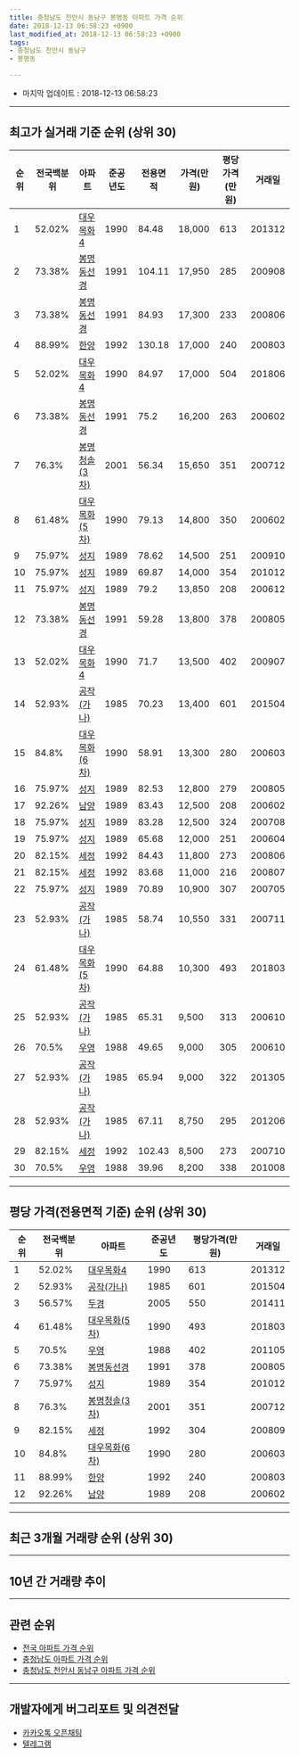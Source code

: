```yaml
---
title: 충청남도 천안시 동남구 봉명동 아파트 가격 순위
date: 2018-12-13 06:58:23 +0900
last_modified_at: 2018-12-13 06:58:23 +0900
tags:
- 충청남도 천안시 동남구
- 봉명동

---
```


* 마지막 업데이트 : 2018-12-13 06:58:23

---

## 최고가 실거래 기준 순위 (상위 30)


|순위|전국백분위|아파트|준공년도|전용면적|가격(만원)|평당가격(만원)|거래일|
|---|---|---|---|---|---|---|---|
|1|52.02%|[대우목화4](https://search.naver.com/search.naver?query=%EC%B6%A9%EC%B2%AD%EB%82%A8%EB%8F%84+%EC%B2%9C%EC%95%88%EC%8B%9C+%EB%8F%99%EB%82%A8%EA%B5%AC+%EB%B4%89%EB%AA%85%EB%8F%99+%EB%8C%80%EC%9A%B0%EB%AA%A9%ED%99%944)|1990|84.48|18,000|613|201312|
|2|73.38%|[봉명동선경](https://search.naver.com/search.naver?query=%EC%B6%A9%EC%B2%AD%EB%82%A8%EB%8F%84+%EC%B2%9C%EC%95%88%EC%8B%9C+%EB%8F%99%EB%82%A8%EA%B5%AC+%EB%B4%89%EB%AA%85%EB%8F%99+%EB%B4%89%EB%AA%85%EB%8F%99%EC%84%A0%EA%B2%BD)|1991|104.11|17,950|285|200908|
|3|73.38%|[봉명동선경](https://search.naver.com/search.naver?query=%EC%B6%A9%EC%B2%AD%EB%82%A8%EB%8F%84+%EC%B2%9C%EC%95%88%EC%8B%9C+%EB%8F%99%EB%82%A8%EA%B5%AC+%EB%B4%89%EB%AA%85%EB%8F%99+%EB%B4%89%EB%AA%85%EB%8F%99%EC%84%A0%EA%B2%BD)|1991|84.93|17,300|233|200806|
|4|88.99%|[한양](https://search.naver.com/search.naver?query=%EC%B6%A9%EC%B2%AD%EB%82%A8%EB%8F%84+%EC%B2%9C%EC%95%88%EC%8B%9C+%EB%8F%99%EB%82%A8%EA%B5%AC+%EB%B4%89%EB%AA%85%EB%8F%99+%ED%95%9C%EC%96%91)|1992|130.18|17,000|240|200803|
|5|52.02%|[대우목화4](https://search.naver.com/search.naver?query=%EC%B6%A9%EC%B2%AD%EB%82%A8%EB%8F%84+%EC%B2%9C%EC%95%88%EC%8B%9C+%EB%8F%99%EB%82%A8%EA%B5%AC+%EB%B4%89%EB%AA%85%EB%8F%99+%EB%8C%80%EC%9A%B0%EB%AA%A9%ED%99%944)|1990|84.97|17,000|504|201806|
|6|73.38%|[봉명동선경](https://search.naver.com/search.naver?query=%EC%B6%A9%EC%B2%AD%EB%82%A8%EB%8F%84+%EC%B2%9C%EC%95%88%EC%8B%9C+%EB%8F%99%EB%82%A8%EA%B5%AC+%EB%B4%89%EB%AA%85%EB%8F%99+%EB%B4%89%EB%AA%85%EB%8F%99%EC%84%A0%EA%B2%BD)|1991|75.2|16,200|263|200602|
|7|76.3%|[봉명청솔(3차)](https://search.naver.com/search.naver?query=%EC%B6%A9%EC%B2%AD%EB%82%A8%EB%8F%84+%EC%B2%9C%EC%95%88%EC%8B%9C+%EB%8F%99%EB%82%A8%EA%B5%AC+%EB%B4%89%EB%AA%85%EB%8F%99+%EB%B4%89%EB%AA%85%EC%B2%AD%EC%86%94%283%EC%B0%A8%29)|2001|56.34|15,650|351|200712|
|8|61.48%|[대우목화(5차)](https://search.naver.com/search.naver?query=%EC%B6%A9%EC%B2%AD%EB%82%A8%EB%8F%84+%EC%B2%9C%EC%95%88%EC%8B%9C+%EB%8F%99%EB%82%A8%EA%B5%AC+%EB%B4%89%EB%AA%85%EB%8F%99+%EB%8C%80%EC%9A%B0%EB%AA%A9%ED%99%94%285%EC%B0%A8%29)|1990|79.13|14,800|350|200602|
|9|75.97%|[성지](https://search.naver.com/search.naver?query=%EC%B6%A9%EC%B2%AD%EB%82%A8%EB%8F%84+%EC%B2%9C%EC%95%88%EC%8B%9C+%EB%8F%99%EB%82%A8%EA%B5%AC+%EB%B4%89%EB%AA%85%EB%8F%99+%EC%84%B1%EC%A7%80)|1989|78.62|14,500|251|200910|
|10|75.97%|[성지](https://search.naver.com/search.naver?query=%EC%B6%A9%EC%B2%AD%EB%82%A8%EB%8F%84+%EC%B2%9C%EC%95%88%EC%8B%9C+%EB%8F%99%EB%82%A8%EA%B5%AC+%EB%B4%89%EB%AA%85%EB%8F%99+%EC%84%B1%EC%A7%80)|1989|69.87|14,000|354|201012|
|11|75.97%|[성지](https://search.naver.com/search.naver?query=%EC%B6%A9%EC%B2%AD%EB%82%A8%EB%8F%84+%EC%B2%9C%EC%95%88%EC%8B%9C+%EB%8F%99%EB%82%A8%EA%B5%AC+%EB%B4%89%EB%AA%85%EB%8F%99+%EC%84%B1%EC%A7%80)|1989|79.2|13,850|208|200612|
|12|73.38%|[봉명동선경](https://search.naver.com/search.naver?query=%EC%B6%A9%EC%B2%AD%EB%82%A8%EB%8F%84+%EC%B2%9C%EC%95%88%EC%8B%9C+%EB%8F%99%EB%82%A8%EA%B5%AC+%EB%B4%89%EB%AA%85%EB%8F%99+%EB%B4%89%EB%AA%85%EB%8F%99%EC%84%A0%EA%B2%BD)|1991|59.28|13,800|378|200805|
|13|52.02%|[대우목화4](https://search.naver.com/search.naver?query=%EC%B6%A9%EC%B2%AD%EB%82%A8%EB%8F%84+%EC%B2%9C%EC%95%88%EC%8B%9C+%EB%8F%99%EB%82%A8%EA%B5%AC+%EB%B4%89%EB%AA%85%EB%8F%99+%EB%8C%80%EC%9A%B0%EB%AA%A9%ED%99%944)|1990|71.7|13,500|402|200907|
|14|52.93%|[공작(가나)](https://search.naver.com/search.naver?query=%EC%B6%A9%EC%B2%AD%EB%82%A8%EB%8F%84+%EC%B2%9C%EC%95%88%EC%8B%9C+%EB%8F%99%EB%82%A8%EA%B5%AC+%EB%B4%89%EB%AA%85%EB%8F%99+%EA%B3%B5%EC%9E%91%28%EA%B0%80%EB%82%98%29)|1985|70.23|13,400|601|201504|
|15|84.8%|[대우목화(6차)](https://search.naver.com/search.naver?query=%EC%B6%A9%EC%B2%AD%EB%82%A8%EB%8F%84+%EC%B2%9C%EC%95%88%EC%8B%9C+%EB%8F%99%EB%82%A8%EA%B5%AC+%EB%B4%89%EB%AA%85%EB%8F%99+%EB%8C%80%EC%9A%B0%EB%AA%A9%ED%99%94%286%EC%B0%A8%29)|1990|58.91|13,300|280|200603|
|16|75.97%|[성지](https://search.naver.com/search.naver?query=%EC%B6%A9%EC%B2%AD%EB%82%A8%EB%8F%84+%EC%B2%9C%EC%95%88%EC%8B%9C+%EB%8F%99%EB%82%A8%EA%B5%AC+%EB%B4%89%EB%AA%85%EB%8F%99+%EC%84%B1%EC%A7%80)|1989|82.53|12,800|279|200805|
|17|92.26%|[남양](https://search.naver.com/search.naver?query=%EC%B6%A9%EC%B2%AD%EB%82%A8%EB%8F%84+%EC%B2%9C%EC%95%88%EC%8B%9C+%EB%8F%99%EB%82%A8%EA%B5%AC+%EB%B4%89%EB%AA%85%EB%8F%99+%EB%82%A8%EC%96%91)|1989|83.43|12,500|208|200602|
|18|75.97%|[성지](https://search.naver.com/search.naver?query=%EC%B6%A9%EC%B2%AD%EB%82%A8%EB%8F%84+%EC%B2%9C%EC%95%88%EC%8B%9C+%EB%8F%99%EB%82%A8%EA%B5%AC+%EB%B4%89%EB%AA%85%EB%8F%99+%EC%84%B1%EC%A7%80)|1989|83.28|12,500|324|200708|
|19|75.97%|[성지](https://search.naver.com/search.naver?query=%EC%B6%A9%EC%B2%AD%EB%82%A8%EB%8F%84+%EC%B2%9C%EC%95%88%EC%8B%9C+%EB%8F%99%EB%82%A8%EA%B5%AC+%EB%B4%89%EB%AA%85%EB%8F%99+%EC%84%B1%EC%A7%80)|1989|65.68|12,000|251|200604|
|20|82.15%|[세정](https://search.naver.com/search.naver?query=%EC%B6%A9%EC%B2%AD%EB%82%A8%EB%8F%84+%EC%B2%9C%EC%95%88%EC%8B%9C+%EB%8F%99%EB%82%A8%EA%B5%AC+%EB%B4%89%EB%AA%85%EB%8F%99+%EC%84%B8%EC%A0%95)|1992|84.43|11,800|273|200806|
|21|82.15%|[세정](https://search.naver.com/search.naver?query=%EC%B6%A9%EC%B2%AD%EB%82%A8%EB%8F%84+%EC%B2%9C%EC%95%88%EC%8B%9C+%EB%8F%99%EB%82%A8%EA%B5%AC+%EB%B4%89%EB%AA%85%EB%8F%99+%EC%84%B8%EC%A0%95)|1992|83.68|11,000|216|200807|
|22|75.97%|[성지](https://search.naver.com/search.naver?query=%EC%B6%A9%EC%B2%AD%EB%82%A8%EB%8F%84+%EC%B2%9C%EC%95%88%EC%8B%9C+%EB%8F%99%EB%82%A8%EA%B5%AC+%EB%B4%89%EB%AA%85%EB%8F%99+%EC%84%B1%EC%A7%80)|1989|70.89|10,900|307|200705|
|23|52.93%|[공작(가나)](https://search.naver.com/search.naver?query=%EC%B6%A9%EC%B2%AD%EB%82%A8%EB%8F%84+%EC%B2%9C%EC%95%88%EC%8B%9C+%EB%8F%99%EB%82%A8%EA%B5%AC+%EB%B4%89%EB%AA%85%EB%8F%99+%EA%B3%B5%EC%9E%91%28%EA%B0%80%EB%82%98%29)|1985|58.74|10,550|331|200711|
|24|61.48%|[대우목화(5차)](https://search.naver.com/search.naver?query=%EC%B6%A9%EC%B2%AD%EB%82%A8%EB%8F%84+%EC%B2%9C%EC%95%88%EC%8B%9C+%EB%8F%99%EB%82%A8%EA%B5%AC+%EB%B4%89%EB%AA%85%EB%8F%99+%EB%8C%80%EC%9A%B0%EB%AA%A9%ED%99%94%285%EC%B0%A8%29)|1990|64.88|10,300|493|201803|
|25|52.93%|[공작(가나)](https://search.naver.com/search.naver?query=%EC%B6%A9%EC%B2%AD%EB%82%A8%EB%8F%84+%EC%B2%9C%EC%95%88%EC%8B%9C+%EB%8F%99%EB%82%A8%EA%B5%AC+%EB%B4%89%EB%AA%85%EB%8F%99+%EA%B3%B5%EC%9E%91%28%EA%B0%80%EB%82%98%29)|1985|65.31|9,500|313|200610|
|26|70.5%|[우영](https://search.naver.com/search.naver?query=%EC%B6%A9%EC%B2%AD%EB%82%A8%EB%8F%84+%EC%B2%9C%EC%95%88%EC%8B%9C+%EB%8F%99%EB%82%A8%EA%B5%AC+%EB%B4%89%EB%AA%85%EB%8F%99+%EC%9A%B0%EC%98%81)|1988|49.65|9,000|305|200610|
|27|52.93%|[공작(가나)](https://search.naver.com/search.naver?query=%EC%B6%A9%EC%B2%AD%EB%82%A8%EB%8F%84+%EC%B2%9C%EC%95%88%EC%8B%9C+%EB%8F%99%EB%82%A8%EA%B5%AC+%EB%B4%89%EB%AA%85%EB%8F%99+%EA%B3%B5%EC%9E%91%28%EA%B0%80%EB%82%98%29)|1985|65.94|9,000|322|201305|
|28|52.93%|[공작(가나)](https://search.naver.com/search.naver?query=%EC%B6%A9%EC%B2%AD%EB%82%A8%EB%8F%84+%EC%B2%9C%EC%95%88%EC%8B%9C+%EB%8F%99%EB%82%A8%EA%B5%AC+%EB%B4%89%EB%AA%85%EB%8F%99+%EA%B3%B5%EC%9E%91%28%EA%B0%80%EB%82%98%29)|1985|67.11|8,750|295|201206|
|29|82.15%|[세정](https://search.naver.com/search.naver?query=%EC%B6%A9%EC%B2%AD%EB%82%A8%EB%8F%84+%EC%B2%9C%EC%95%88%EC%8B%9C+%EB%8F%99%EB%82%A8%EA%B5%AC+%EB%B4%89%EB%AA%85%EB%8F%99+%EC%84%B8%EC%A0%95)|1992|102.43|8,500|273|200710|
|30|70.5%|[우영](https://search.naver.com/search.naver?query=%EC%B6%A9%EC%B2%AD%EB%82%A8%EB%8F%84+%EC%B2%9C%EC%95%88%EC%8B%9C+%EB%8F%99%EB%82%A8%EA%B5%AC+%EB%B4%89%EB%AA%85%EB%8F%99+%EC%9A%B0%EC%98%81)|1988|39.96|8,200|338|201008|


---

## 평당 가격(전용면적 기준) 순위 (상위 30)


|순위|전국백분위|아파트|준공년도|평당가격(만원)|거래일|
|---|---|---|---|---|---|
|1|52.02%|[대우목화4](https://search.naver.com/search.naver?query=%EC%B6%A9%EC%B2%AD%EB%82%A8%EB%8F%84+%EC%B2%9C%EC%95%88%EC%8B%9C+%EB%8F%99%EB%82%A8%EA%B5%AC+%EB%B4%89%EB%AA%85%EB%8F%99+%EB%8C%80%EC%9A%B0%EB%AA%A9%ED%99%944)|1990|613|201312|
|2|52.93%|[공작(가나)](https://search.naver.com/search.naver?query=%EC%B6%A9%EC%B2%AD%EB%82%A8%EB%8F%84+%EC%B2%9C%EC%95%88%EC%8B%9C+%EB%8F%99%EB%82%A8%EA%B5%AC+%EB%B4%89%EB%AA%85%EB%8F%99+%EA%B3%B5%EC%9E%91%28%EA%B0%80%EB%82%98%29)|1985|601|201504|
|3|56.57%|[두경](https://search.naver.com/search.naver?query=%EC%B6%A9%EC%B2%AD%EB%82%A8%EB%8F%84+%EC%B2%9C%EC%95%88%EC%8B%9C+%EB%8F%99%EB%82%A8%EA%B5%AC+%EB%B4%89%EB%AA%85%EB%8F%99+%EB%91%90%EA%B2%BD)|2005|550|201411|
|4|61.48%|[대우목화(5차)](https://search.naver.com/search.naver?query=%EC%B6%A9%EC%B2%AD%EB%82%A8%EB%8F%84+%EC%B2%9C%EC%95%88%EC%8B%9C+%EB%8F%99%EB%82%A8%EA%B5%AC+%EB%B4%89%EB%AA%85%EB%8F%99+%EB%8C%80%EC%9A%B0%EB%AA%A9%ED%99%94%285%EC%B0%A8%29)|1990|493|201803|
|5|70.5%|[우영](https://search.naver.com/search.naver?query=%EC%B6%A9%EC%B2%AD%EB%82%A8%EB%8F%84+%EC%B2%9C%EC%95%88%EC%8B%9C+%EB%8F%99%EB%82%A8%EA%B5%AC+%EB%B4%89%EB%AA%85%EB%8F%99+%EC%9A%B0%EC%98%81)|1988|402|201105|
|6|73.38%|[봉명동선경](https://search.naver.com/search.naver?query=%EC%B6%A9%EC%B2%AD%EB%82%A8%EB%8F%84+%EC%B2%9C%EC%95%88%EC%8B%9C+%EB%8F%99%EB%82%A8%EA%B5%AC+%EB%B4%89%EB%AA%85%EB%8F%99+%EB%B4%89%EB%AA%85%EB%8F%99%EC%84%A0%EA%B2%BD)|1991|378|200805|
|7|75.97%|[성지](https://search.naver.com/search.naver?query=%EC%B6%A9%EC%B2%AD%EB%82%A8%EB%8F%84+%EC%B2%9C%EC%95%88%EC%8B%9C+%EB%8F%99%EB%82%A8%EA%B5%AC+%EB%B4%89%EB%AA%85%EB%8F%99+%EC%84%B1%EC%A7%80)|1989|354|201012|
|8|76.3%|[봉명청솔(3차)](https://search.naver.com/search.naver?query=%EC%B6%A9%EC%B2%AD%EB%82%A8%EB%8F%84+%EC%B2%9C%EC%95%88%EC%8B%9C+%EB%8F%99%EB%82%A8%EA%B5%AC+%EB%B4%89%EB%AA%85%EB%8F%99+%EB%B4%89%EB%AA%85%EC%B2%AD%EC%86%94%283%EC%B0%A8%29)|2001|351|200712|
|9|82.15%|[세정](https://search.naver.com/search.naver?query=%EC%B6%A9%EC%B2%AD%EB%82%A8%EB%8F%84+%EC%B2%9C%EC%95%88%EC%8B%9C+%EB%8F%99%EB%82%A8%EA%B5%AC+%EB%B4%89%EB%AA%85%EB%8F%99+%EC%84%B8%EC%A0%95)|1992|304|200809|
|10|84.8%|[대우목화(6차)](https://search.naver.com/search.naver?query=%EC%B6%A9%EC%B2%AD%EB%82%A8%EB%8F%84+%EC%B2%9C%EC%95%88%EC%8B%9C+%EB%8F%99%EB%82%A8%EA%B5%AC+%EB%B4%89%EB%AA%85%EB%8F%99+%EB%8C%80%EC%9A%B0%EB%AA%A9%ED%99%94%286%EC%B0%A8%29)|1990|280|200603|
|11|88.99%|[한양](https://search.naver.com/search.naver?query=%EC%B6%A9%EC%B2%AD%EB%82%A8%EB%8F%84+%EC%B2%9C%EC%95%88%EC%8B%9C+%EB%8F%99%EB%82%A8%EA%B5%AC+%EB%B4%89%EB%AA%85%EB%8F%99+%ED%95%9C%EC%96%91)|1992|240|200803|
|12|92.26%|[남양](https://search.naver.com/search.naver?query=%EC%B6%A9%EC%B2%AD%EB%82%A8%EB%8F%84+%EC%B2%9C%EC%95%88%EC%8B%9C+%EB%8F%99%EB%82%A8%EA%B5%AC+%EB%B4%89%EB%AA%85%EB%8F%99+%EB%82%A8%EC%96%91)|1989|208|200602|


---

## 최근 3개월 거래량 순위 (상위 30)


<div style="width:100%;">
    <canvas id="deal_count_ranking" height="250"></canvas>
</div>


<script>
new Chart(document.getElementById("deal_count_ranking"), {
    type: 'horizontalBar',
    data: {
        labels: ['봉명청솔(3차)', '우영', '대우목화(5차)', '대우목화(6차)', '대우목화4'],
        datasets: [{
            label: '실거래 수',
            data: [11, 5, 1, 1, 1],
            borderColor: "rgba(255, 0, 128, 1)",
            backgroundColor: "rgba(255, 0, 128, 0.5)",
            fill: false,
        }]
    },
    options: {
        responsive: true,
        title: {
            display: true,
            text: '최근 3개월 거래량 순위'
        },
        tooltips: {
            mode: 'index',
            intersect: false,
            callbacks: {
                title: function(tooltipItems, data) {
                    return "실거래 수:";
                },
                label: function(tooltipItem, data) {
                    return data.labels[tooltipItem.index] + ": " + tooltipItem.xLabel;
                }
            }
        },
        hover: {
            mode: 'nearest',
            intersect: true
        },
        scales: {
            xAxes: [{
                display: true,
                scaleLabel: {
                    display: true,
                    labelString: '실거래 수'
                },
                ticks: {
                    suggestedMin: 0,
                }
            }],
            yAxes: [{
                display: true,
                ticks: {
                    autoSkip: false,
                    callback: function(value, index, values) {
                        if (value.length > 15)
                            return value.substr(0, 13) + "...";
                        else
                            return value;
                    }
                },
                scaleLabel: {
                    display: false,
                }
            }]
        }
    }
});

</script>


---

## 10년 간 거래량 추이


<div style="width:100%;">
    <canvas id="deal_progress" height="250"></canvas>
</div>

<script>
new Chart(document.getElementById("deal_progress"), {
    type: 'line',
    data: {
        labels: ['200812','200901','200902','200903','200904','200905','200906','200907','200908','200909','200910','200911','200912','201001','201002','201003','201004','201005','201006','201007','201008','201009','201010','201011','201012','201101','201102','201103','201104','201105','201106','201107','201108','201109','201110','201111','201112','201201','201202','201203','201204','201205','201206','201207','201208','201209','201210','201211','201212','201301','201302','201303','201304','201305','201306','201307','201308','201309','201310','201311','201312','201401','201402','201403','201404','201405','201406','201407','201408','201409','201410','201411','201412','201501','201502','201503','201504','201505','201506','201507','201508','201509','201510','201511','201512','201601','201602','201603','201604','201605','201606','201607','201608','201609','201610','201611','201612','201701','201702','201703','201704','201705','201706','201707','201708','201709','201710','201711','201712','201801','201802','201803','201804','201805','201806','201807','201808','201809','201810','201811','201812'],
        datasets: [{
            label: '실거래 수',
            pointRadius: 1,
            data: [16, 8, 8, 14, 15, 10, 16, 16, 18, 26, 18, 9, 19, 17, 18, 31, 32, 18, 16, 12, 21, 16, 21, 30, 26, 27, 29, 21, 18, 23, 19, 27, 26, 25, 32, 25, 18, 19, 26, 30, 13, 15, 17, 14, 12, 14, 16, 18, 13, 25, 17, 25, 19, 14, 12, 9, 20, 16, 29, 11, 20, 22, 23, 24, 14, 18, 9, 19, 34, 23, 26, 18, 6, 16, 16, 27, 16, 20, 11, 13, 16, 7, 9, 11, 12, 15, 6, 19, 10, 16, 17, 15, 21, 15, 10, 16, 11, 11, 11, 17, 14, 14, 24, 14, 11, 16, 7, 12, 9, 10, 11, 28, 12, 19, 9, 11, 8, 12, 9, 9, 1],
            borderColor: "rgba(255, 201, 14, 1)",
            backgroundColor: "rgba(255, 201, 14, 0.5)",
            fill: true,
        }]
    },
    options: {
        responsive: true,
        title: {
            display: true,
            text: '10년간 거래량 추이'
        },
        tooltips: {
            mode: 'index',
            intersect: false,
        },
        hover: {
            mode: 'nearest',
            intersect: true
        },
        scales: {
            xAxes: [{
                display: true,
                scaleLabel: {
                    display: true,
                    labelString: '년/월'
                }
            }],
            yAxes: [{
                display: true,
                ticks: {
                    suggestedMin: 0,
                },
                scaleLabel: {
                    display: true,
                    labelString: '실거래 수'
                }
            }]
        }
    }
});

</script>


---

## 관련 순위

- [전국 아파트 가격 순위](https://inasie.github.io/apt-ranking/전국)
- [충청남도 아파트 가격 순위](https://inasie.github.io/apt-ranking/충청남도)
- [충청남도 천안시 동남구 아파트 가격 순위](https://inasie.github.io/apt-ranking/충청남도-천안시-동남구)


---

## 개발자에게 버그리포트 및 의견전달

- [카카오톡 오픈채팅](https://open.kakao.com/o/gLJUAP4)
- [텔레그램](https://t.me/inasie)


